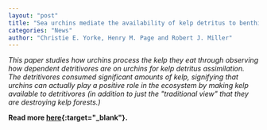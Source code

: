 ```yaml
---
layout: "post"
title: "Sea urchins mediate the availability of kelp detritus to benthic consumers"
categories: "News"
author: "Christie E. Yorke, Henry M. Page and Robert J. Miller"
---
```


*This paper studies how urchins process the kelp they eat through observing how dependent detritivores are on urchins for kelp detritus assimilation. The detritivores consumed significant amounts of kelp, signifying that urchins can actually play a positive role in the ecosystem by making kelp available to detritivores (in addition to just the "traditional view" that they are destroying kelp forests.)*

**Read more [here](https://royalsocietypublishing.org/doi/10.1098/rspb.2019.0846){:target="_blank"}.**
